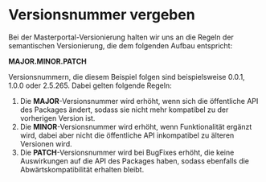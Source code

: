 # Versionsnummer vergeben #

Bei der Masterportal-Versionierung halten wir uns an die Regeln der semantischen Versionierung, die dem folgenden Aufbau entspricht:

**MAJOR.MINOR.PATCH**

Versionsnummern, die diesem Beispiel folgen sind beispielsweise 0.0.1, 1.0.0 oder 2.5.265. Dabei gelten folgende Regeln:

1. Die **MAJOR**-Versionsnummer wird erhöht, wenn sich die öffentliche API des Packages ändert, sodass sie nicht mehr kompatibel zu der vorherigen Version ist.
2. Die **MINOR**-Versionsnummer wird erhöht, wenn Funktionalität ergänzt wird, dabei aber nicht die öffentliche API inkompatibel zu älteren Versionen wird.
3. Die **PATCH**-Versionsnummer wird bei BugFixes erhöht, die keine Auswirkungen auf die API des Packages haben, sodass ebenfalls die Abwärtskompatibilität erhalten bleibt.
